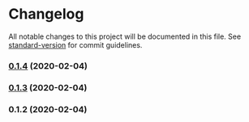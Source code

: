 # Changelog

All notable changes to this project will be documented in this file. See [standard-version](https://github.com/conventional-changelog/standard-version) for commit guidelines.

### [0.1.4](https://github.com/Dooor/ekispart-ts/compare/v0.1.3...v0.1.4) (2020-02-04)

### [0.1.3](https://github.com/Dooor/ekispart-ts/compare/v0.1.2...v0.1.3) (2020-02-04)

### 0.1.2 (2020-02-04)
